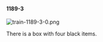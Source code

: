 #### 1189-3
![train-1189-3-0.png](https://github.com/lil-lab/nlvr/raw/master/nlvr/train/images/13/train-1189-3-0.png "train-1189-3-0.png")

There is a box with four black items.